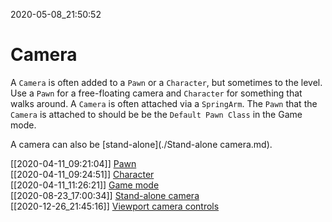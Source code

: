 2020-05-08_21:50:52

# Camera

A `Camera` is often added to a `Pawn` or a `Character`, but sometimes to the level.
Use a `Pawn` for a free-floating camera and `Character` for something that walks around.
A `Camera` is often attached via a `SpringArm`.
The `Pawn` that the `Camera` is attached to should be be the `Default Pawn Class` in the Game mode.

A camera can also be [stand-alone](./Stand-alone camera.md).



[[2020-04-11_09:21:04]] [Pawn](./Pawn.md)  
[[2020-04-11_09:24:51]] [Character](./Character.md)  
[[2020-04-11_11:26:21]] [Game mode](./Game%20mode.md)  
[[2020-08-23_17:00:34]] [Stand-alone camera](./Stand-alone%20camera.md)  
[[2020-12-26_21:45:16]] [Viewport camera controls](./Viewport%20camera%20controls.md)  

